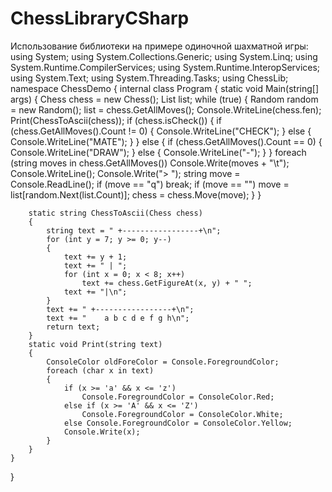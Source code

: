 # ChessLibraryCSharp
Использование библиотеки на примере одиночной шахматной игры:
using System;
using System.Collections.Generic;
using System.Linq;
using System.Runtime.CompilerServices;
using System.Runtime.InteropServices;
using System.Text;
using System.Threading.Tasks;
using ChessLib;
namespace ChessDemo
{
    internal class Program
    {
        static void Main(string[] args)
        {
            Chess chess = new Chess();
            List<string> list;
            while (true)
            {
                Random random = new Random();
                list = chess.GetAllMoves();
                Console.WriteLine(chess.fen);
                Print(ChessToAscii(chess));
                if (chess.isCheck())
                {
                    if (chess.GetAllMoves().Count != 0)
                    {
                        Console.WriteLine("CHECK");
                    }
                    else
                    {
                        Console.WriteLine("MATE");
                    }
                }
                else
                {
                    if (chess.GetAllMoves().Count == 0)
                    {
                        Console.WriteLine("DRAW");
                    }
                    else
                    {
                        Console.WriteLine("-");
                    }
                }
                foreach (string moves in chess.GetAllMoves())
                    Console.Write(moves + "\t");
                Console.WriteLine();
                Console.Write("> ");
                string move = Console.ReadLine();
                if (move == "q") break;
                if (move == "") move = list[random.Next(list.Count)];
                chess = chess.Move(move);
            }
        }

        static string ChessToAscii(Chess chess)
        {
            string text = " +-----------------+\n";
            for (int y = 7; y >= 0; y--)
            {
                text += y + 1;
                text += " | ";
                for (int x = 0; x < 8; x++)
                    text += chess.GetFigureAt(x, y) + " ";
                text += "|\n";
            }
            text += " +-----------------+\n";
            text += "    a b c d e f g h\n";
            return text;
        }
        static void Print(string text)
        {
            ConsoleColor oldForeColor = Console.ForegroundColor;
            foreach (char x in text)
            {
                if (x >= 'a' && x <= 'z')
                    Console.ForegroundColor = ConsoleColor.Red;
                else if (x >= 'A' && x <= 'Z')
                    Console.ForegroundColor = ConsoleColor.White;
                else Console.ForegroundColor = ConsoleColor.Yellow;
                Console.Write(x);
            }
        }
    }
}

